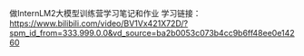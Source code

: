 做InternLM2大模型训练营学习笔记和作业
学习链接：https://www.bilibili.com/video/BV1Vx421X72D/?spm_id_from=333.999.0.0&vd_source=ba2b0053c073b4cc9b6ff48ee0e14260
